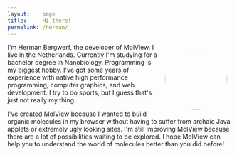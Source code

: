 ```yaml
---
layout:    page
title:     Hi there!
permalink: /herman/
---
```


<img src="{{ site.baseurl }}/img/herman.jpg" style="width: 140px; margin: 10px; float: right; border-radius: 70px;" />

I'm Herman Bergwerf, the developer of MolView. I live in the Netherlands.
Currently I'm studying for a bachelor degree in Nanobiology. Programming is my
biggest hobby. I've got some years of experience with native high performance
programming, computer graphics, and web development. I try to do sports, but
I guess that's just not really my thing.

I've created MolView because I wanted to build organic molecules in my browser
without having to suffer from archaic Java applets or extremely ugly looking
sites. I'm still improving MolView because there are a lot of possibilities
waiting to be explored.
I hope MolView can help you to understand the world of molecules better than you
did before!
